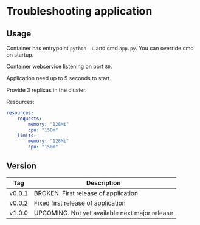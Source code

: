 # Troubleshooting application

## Usage

Container has entrypoint `python -u` and cmd `app.py`.
You can override cmd on startup.

Container webservice listening on port `80`.

Application need up to 5 seconds to start.

Provide 3 replicas in the cluster.

Resources:
```yaml
resources:
    requests:
        memory: "128Mi"
        cpu: "150m"
    limits:
        memory: "128Mi"
        cpu: "150m"
```


## Version

| Tag    | Description                                    |
| ------ | ---------------------------------------------- |
| v0.0.1 | BROKEN. First release of application           |
| v0.0.2 | Fixed first release of application             |
| v1.0.0 | UPCOMING. Not yet available next major release |